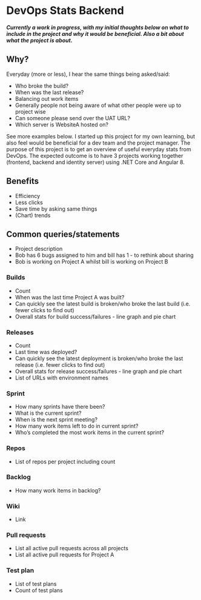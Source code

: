 # DevOps Stats Backend

***Currently a work in progress, with my initial thoughts below on what to include in the project and why it would be beneficial. Also a bit about what the project is about.***

## Why?

Everyday (more or less), I hear the same things being asked/said:
  - Who broke the build?
  - When was the last release?
  - Balancing out work items
  - Generally people not being aware of what other people were up to project wise
  - Can someone please send over the UAT URL?
  - Which server is WebsiteA hosted on?
  
See more examples below. I started up this project for my own learning, but also feel would be beneficial for a dev team and the project manager. The purpose of this project is to get an overview of useful everyday stats from DevOps. The expected outcome is to have 3 projects working together (frontend, backend and identity server) using .NET Core and Angular 8.

## Benefits
- Efficiency
- Less clicks
- Save time by asking same things
- (Chart) trends

## Common queries/statements
- Project description  
- Bob has 6 bugs assigned to him and bill has 1 - to rethink about sharing
- Bob is working on Project A whilst bill is working on Project B
### Builds
  - Count
  - When was the last time Project A was built?
  - Can quickly see the latest build is broken/who broke the last build (i.e. fewer clicks to find out)
  - Overall stats for build success/failures - line graph and pie chart
### Releases
  - Count
  - Last time was deployed?
  - Can quickly see the latest deployment is broken/who broke the last release (i.e. fewer clicks to find out)
  - Overall stats for release success/failures - line graph and pie chart
  - List of URLs with environment names
### Sprint
  - How many sprints have there been?
  - What is the current sprint?
  - When is the next sprint meeting? 
  - How many work items left to do in current sprint?
  - Who’s completed the most work items in the current sprint?
### Repos
  - List of repos per project including count
### Backlog
  - How many work items in backlog?
### Wiki
  - Link
### Pull requests
  - List all active pull requests across all projects
  - List all active pull requests for Project A
### Test plan
  - List of test plans
  - Count of test plans
